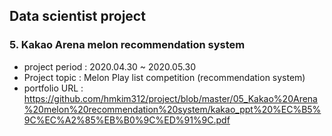 ## Data scientist project
### 5. Kakao Arena melon recommendation system
- project period : 2020.04.30 ~ 2020.05.30
- Project topic : Melon Play list competition (recommendation system)
- portfolio URL : https://github.com/hmkim312/project/blob/master/05_Kakao%20Arena%20melon%20recommendation%20system/kakao_ppt%20%EC%B5%9C%EC%A2%85%EB%B0%9C%ED%91%9C.pdf